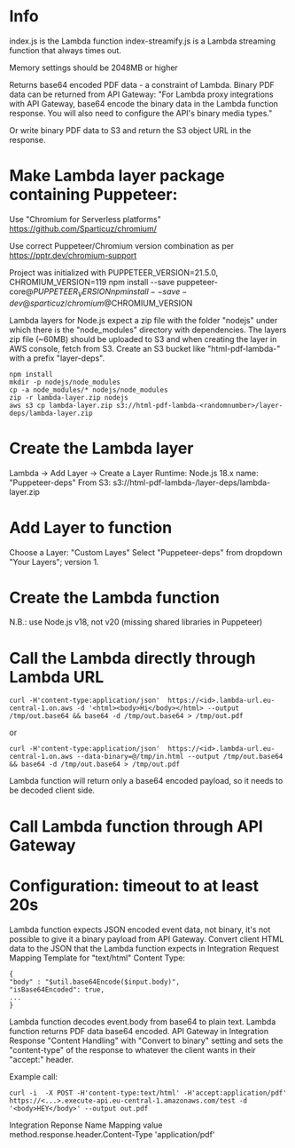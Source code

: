 Info
===
index.js is the Lambda function
index-streamify.js is a Lambda streaming function that always times out.

Memory settings should be 2048MB or higher

Returns base64 encoded PDF data - a constraint of Lambda.
Binary PDF data can be returned from API Gateway:
"For Lambda proxy integrations with API Gateway, base64 encode the binary data in the Lambda function response. You will also need to configure the API's binary media types."

Or write binary PDF data to S3 and return the S3 object URL in the response.

Make Lambda layer package containing Puppeteer:
===
Use "Chromium for Serverless platforms" https://github.com/Sparticuz/chromium/

Use correct Puppeteer/Chromium version combination as per https://pptr.dev/chromium-support

Project was initialized with PUPPETEER_VERSION=21.5.0, CHROMIUM_VERSION=119
npm install --save puppeteer-core@$PUPPETEER_VERSION
npm install --save-dev @sparticuz/chromium@$CHROMIUM_VERSION

Lambda layers for Node.js expect a zip file with the folder "nodejs" under which there is the "node_modules" directory with dependencies.
The layers zip file (~60MB) should be uploaded to S3 and when creating the layer in AWS console, fetch from S3.
Create an S3 bucket like "html-pdf-lambda-<randomnumber>" with a prefix "layer-deps".

    npm install
    mkdir -p nodejs/node_modules
    cp -a node_modules/* nodejs/node_modules
    zip -r lambda-layer.zip nodejs
    aws s3 cp lambda-layer.zip s3://html-pdf-lambda-<randomnumber>/layer-deps/lambda-layer.zip


Create the Lambda layer
===
Lambda -> Add Layer -> Create a Layer
Runtime: Node.js 18.x
name: "Puppeteer-deps"
From S3: s3://html-pdf-lambda-<randomnumber>/layer-deps/lambda-layer.zip

Add Layer to function
===
Choose a Layer: "Custom Layes"
Select "Puppeteer-deps" from dropdown "Your Layers"; version 1.


Create the Lambda function
===
N.B.: use Node.js v18, not v20 (missing shared libraries in Puppeteer)

Call the Lambda directly through Lambda URL
===

    curl -H'content-type:application/json'  https://<id>.lambda-url.eu-central-1.on.aws -d '<html><body>Hi</body></html> --output /tmp/out.base64 && base64 -d /tmp/out.base64 > /tmp/out.pdf

or

    curl -H'content-type:application/json'  https://<id>.lambda-url.eu-central-1.on.aws --data-binary=@/tmp/in.html --output /tmp/out.base64 && base64 -d /tmp/out.base64 > /tmp/out.pdf

Lambda function will return only a base64 encoded payload, so it needs to be decoded client side.

Call Lambda function through API Gateway
===
# Configuration: timeout to at least 20s

Lambda function expects JSON encoded event data, not binary, it's not possible to give it a binary payload from API Gateway.
Convert client HTML data to the JSON that the Lambda function expects in Integration Request Mapping Template for "text/html" Content Type:

    {
    "body" : "$util.base64Encode($input.body)",
    "isBase64Encoded": true,
    ...
    }

Lambda function decodes event.body from base64 to plain text.
Lambda function returns PDF data base64 encoded.
API Gateway in Integration Response "Content Handling" with "Convert to binary" setting and sets the "content-type" of the response to whatever the client wants in their "accept:" header.

Example call:

    curl -i  -X POST -H'content-type:text/html' -H'accept:application/pdf' https://<...>.execute-api.eu-central-1.amazonaws.com/test -d '<body>HEY</body>' --output out.pdf
    

    
Integration Reponse
Name Mapping value
method.response.header.Content-Type	'application/pdf'
